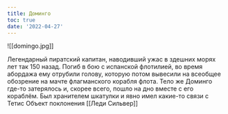 ```yaml
---
title: Доминго
toc: true
date: '2022-04-27'
---
```


![[domingo.jpg]]

Легендарный пиратский капитан, наводивший ужас в здешних морях лет так 150 назад.
Погиб в бою с испанской флотилией, во время абордажа ему отрубили голову, которую потом вывесили на всеобщее обозрение на мачте флагманского корабля флота. Тело же Доминго где-то затерялось и, скорее всего, пошло на дно вместе с его кораблём.
Был хранителем шкатулки и явно имел какие-то связи с Тетис
Объект поклонения [[Леди Сильвер]] 
